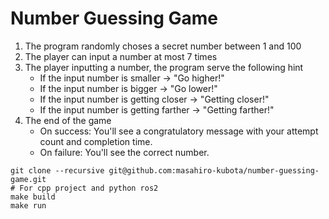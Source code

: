 # Number Guessing Game

1. The program randomly choses a secret number between 1 and 100
2. The player can input a number at most 7 times
3. The player inputting a number, the program serve the following hint
   - If the input number is smaller -> "Go higher!"
   - If the input number is bigger -> "Go lower!"
   - If the input number is getting closer -> "Getting closer!"
   - If the input number is getting farther -> "Getting farther!"
4. The end of the game
   - On success: You'll see a congratulatory message with your attempt count and completion time.
   - On failure: You'll see the correct number.

```
git clone --recursive git@github.com:masahiro-kubota/number-guessing-game.git
# For cpp project and python ros2
make build
make run
```
